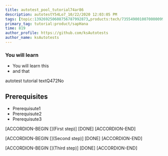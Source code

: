 ```yaml
---
title: autotest_pool_tutorial74ar86
description: autotestY54Lo7_10/22/2020 12:03:05 PM
tags: [topic:139269250608756787992873,products:tech/73554900100700000996,tutorial:experience/advanced]
primary_tag: tutorial:product/sapHana
time: 819
author_profile: https://github.com/ksAutotests
author_name: ksAutotests
---
```

### You will learn
- You will learn this
- and that

autotest tutorial textQ472No

## Prerequisites
- Prerequisute1
- Prerequisute2
- Prerequisute3

[ACCORDION-BEGIN [](First step)]
[DONE]
[ACCORDION-END]

[ACCORDION-BEGIN [](Second step)]
[DONE]
[ACCORDION-END]

[ACCORDION-BEGIN [](Third step)]
[DONE]
[ACCORDION-END]

